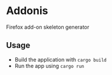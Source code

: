 # Addonis
Firefox add-on skeleton generator

## Usage

* Build the application with `cargo build`
* Run the app using `cargo run`
